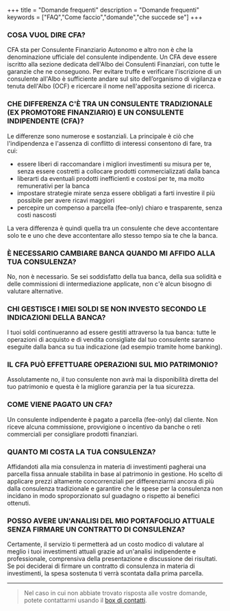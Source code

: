 +++
title = "Domande frequenti"
description = "Domande frequenti"
keywords = ["FAQ","Come faccio","domande","che succede se"]
+++
### COSA VUOL DIRE CFA? 

CFA sta per Consulente Finanziario Autonomo e altro non &egrave; che la denominazione ufficiale del consulente indipendente. Un CFA deve essere iscritto alla sezione dedicata dell'Albo dei Consulenti Finanziari, con tutte le garanzie che ne conseguono. Per evitare truffe e verificare l'iscrizione di un consulente all'Albo &egrave; sufficiente andare sul sito dell’organismo di vigilanza e tenuta dell'Albo (OCF) e ricercare il nome nell'apposita sezione di ricerca.

### CHE DIFFERENZA C'&Egrave; TRA UN CONSULENTE TRADIZIONALE (EX PROMOTORE FINANZIARIO) E UN CONSULENTE INDIPENDENTE (CFA)?

Le differenze sono numerose e sostanziali. La principale &egrave; ci&ograve; che l'indipendenza e l'assenza di conflitto di interessi consentono di fare, tra cui:

- essere liberi di raccomandare i migliori investimenti su misura per te, senza essere costretti a collocare prodotti commercializzati dalla banca
- liberarti da eventuali prodotti inefficienti e costosi per te, ma molto remunerativi per la banca
- impostare strategie mirate senza essere obbligati a farti investire il pi&ugrave; possibile per avere ricavi maggiori
- percepire un compenso a parcella (fee-only) chiaro e trasparente, senza costi nascosti

La vera differenza &egrave; quindi quella tra un consulente che deve accontentare solo te e uno che deve accontentare allo stesso tempo sia te che la banca.

### &Egrave; NECESSARIO CAMBIARE BANCA QUANDO MI AFFIDO ALLA TUA CONSULENZA? 

No, non &egrave; necessario. Se sei soddisfatto della tua banca, della sua solidit&agrave; e delle commissioni di intermediazione applicate, non c'&egrave; alcun bisogno di valutare alternative.

### CHI GESTISCE I MIEI SOLDI SE NON INVESTO SECONDO LE INDICAZIONI DELLA BANCA? 

I tuoi soldi continueranno ad essere gestiti attraverso la tua banca: tutte le operazioni di acquisto e di vendita consigliate dal tuo consulente saranno eseguite dalla banca su tua indicazione (ad esempio tramite home banking).

### IL CFA PU&Ograve; EFFETTUARE OPERAZIONI SUL MIO PATRIMONIO?

Assolutamente no, il tuo consulente non avr&agrave; mai la disponibilit&agrave; diretta del tuo patrimonio e questa &egrave; la migliore garanzia per la tua sicurezza.

### COME VIENE PAGATO UN CFA? 

Un consulente indipendente &egrave; pagato a parcella (fee-only) dal cliente. Non riceve alcuna commissione, provvigione o incentivo da banche o reti commerciali per consigliare prodotti finanziari.

### QUANTO MI COSTA LA TUA CONSULENZA? 

Affidandoti alla mia consulenza in materia di investimenti pagherai una parcella fissa annuale stabilita in base al patrimonio in gestione. Ho scelto di applicare prezzi altamente concorrenziali per differenziarmi ancora di pi&ugrave; dalla consulenza tradizionale e garantire che le spese per la consulenza non incidano in modo sproporzionato sul guadagno o rispetto ai benefici ottenuti.

### POSSO AVERE UN'ANALISI DEL MIO PORTAFOGLIO ATTUALE SENZA FIRMARE UN CONTRATTO DI CONSULENZA? 

Certamente, il servizio ti permetter&agrave; ad un costo modico di valutare al meglio i tuoi investimenti attuali grazie ad un'analisi indipendente e professionale, comprensiva della presentazione e discussione dei risultati. Se poi deciderai di firmare un contratto di consulenza in materia di investimenti, la spesa sostenuta ti verr&agrave; scontata dalla prima parcella.

---
> Nel caso in cui non abbiate trovato risposta alle vostre domande, potete contattarmi usando il [box di contatti](/altro#box-contatti).

